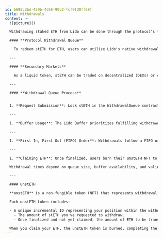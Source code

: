 ```yaml
---
id: b695c3bd-459b-4d58-99b2-fcf9f38ff68f
title: Withdrawals
content: >-
  ![picture]()

  Withdrawing staked ETH from Lido can be done through the protocol's **Withdrawal Queue** or by swapping stETH on **secondary markets**, providing flexibility for users based on their needs and market conditions.

  #### **Protocol Withdrawal Queue**

    To redeem stETH for ETH, users can utilize Lido's native withdrawal process. By placing stETH in the Withdrawal Queue, users join a First-In-First-Out (FIFO) line. The maximum withdrawable ETH amount matches the stETH provided for redemption and cannot exceed this amount. While in the queue, users remain exposed to slashing risks — this prevents attempts to avoid losses that are socialized across the protocol. Withdrawal time depends on the queue size, Ethereum's validator exit rate, and the available ETH in the Lido Buffer. Estimated wait times are displayed before submitting or checking requests on the [stake.lido.fi](http://stake.lido.fi/) interface. Details of the estimation algorithm are available  [here](https://github.com/lidofinance/withdrawals-api/blob/develop/how-estimation-works.md).

  ---

  #### **Secondary Markets**

    As a liquid token, stETH can be traded on decentralized (DEXs) or centralized exchanges (CEXs) without waiting for the unstaking process. Selling stETH for ETH or other assets provides instant liquidity, but the price may differ from ETH based on market supply and demand. Unlike stablecoins, stETH is intentionally not pegged to ETH.

  ---

  #### **Withdrawal Queue Process**


  1. **Request Submission**: Lock stETH in the WithdrawalQueue contract to initiate withdrawal and receive an unstETH NFT (see below) representing the queued position and projected ETH amount.

  ---

  1. **Buffer Usage**: The Lido Buffer prioritizes fulfilling withdrawals using available ETH. If insufficient, validators are exited to meet the demand.

  ---

  1. **First In, First Out (FIFO) Order**: Withdrawals follow a FIFO order, finalized in daily batches when the AccountingOracle updates protocol balances and burns the corresponding stETH.

  ---

  1. **Claiming ETH**: Once finalized, users burn their unstETH NFT to receive ETH, completing the process.

  Withdrawal times depend on queue size, buffer availability, and validator exit dynamics. High demand may increase wait times, with secondary markets providing an alternative for quick liquidity

  ---

  #### unstETH

  **unstETH** is a non-fungible token (NFT) that represents withdrawal requests you've placed in the protocol. When you initiate a withdrawal, unstETH is minted to represent your position in the withdrawal queue. This token is transferable and can potentially be integrated into DeFi applications.

  Each unstETH token includes:

  - A unique incremental ID representing your position within the withdrawal queue.
    - The amount of stETH you've requested to withdraw.
    - Once finalized and not yet claimed, the amount of ETH to be transferred to you.

  When you claim your ETH, the unstETH token is burned, completing the withdrawal process.
---
```

